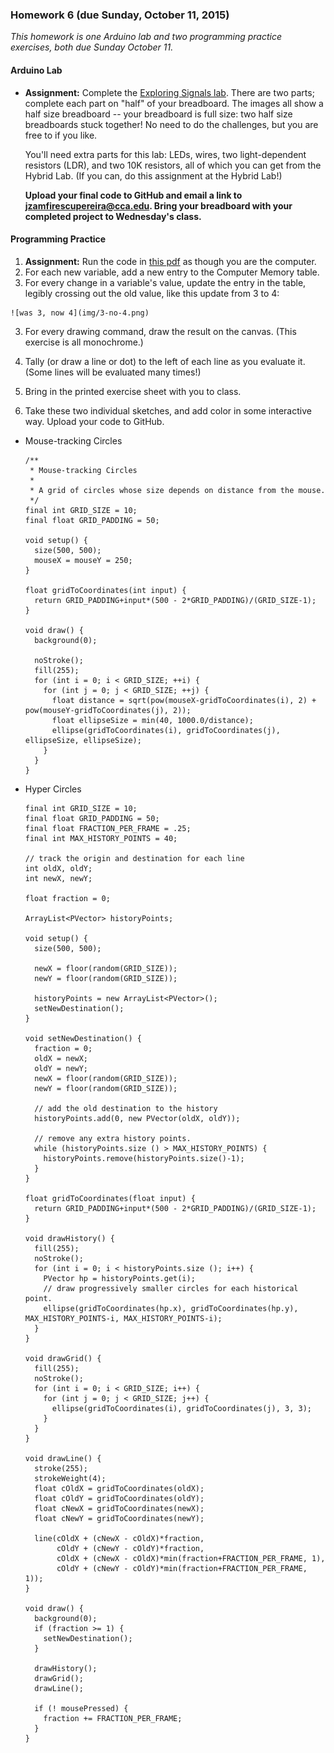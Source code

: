 ### Homework 6 (due Sunday, October 11, 2015)

*This homework is one Arduino lab and two programming practice exercises, both due Sunday October 11.*

#### Arduino Lab

- **Assignment:** Complete the [Exploring Signals lab](http://workshopweekend.net/arduino/labs/exploring-signals). There are two parts; complete each part on "half" of your breadboard. The images all show a half size breadboard -- your breadboard is full size: two half size breadboards stuck together! No need to do the challenges, but you are free to if you like.
  
  You'll need extra parts for this lab: LEDs, wires, two light-dependent resistors (LDR), and two 10K resistors, all of which you can get from the Hybrid Lab. (If you can, do this assignment at the Hybrid Lab!)
  
  **Upload your final code to GitHub and email a link to [jzamfirescupereira@cca.edu](mailto:jzamfirescupereira@cca.edu). Bring your breadboard with your completed project to Wednesday's class.**

#### Programming Practice

1. **Assignment:** Run the code in [this pdf](https://github.com/zamfi/cca-programming-electronics-fall-2015/blob/master/hw/tracing-exercise.pdf?raw=true) as though you are the computer.
  1. For each new variable, add a new entry to the Computer Memory table.
  2. For every change in a variable's value, update the entry in the table, legibly crossing out the old value, like this update from 3 to 4:
    
    ![was 3, now 4](img/3-no-4.png)
  3. For every drawing command, draw the result on the canvas. (This exercise is all monochrome.)
  4. Tally (or draw a line or dot) to the left of each line as you evaluate it. (Some lines will be evaluated many times!)
  5. Bring in the printed exercise sheet with you to class.

2. Take these two individual sketches, and add color in some interactive way. Upload your code to GitHub.
  - Mouse-tracking Circles
    ```processing
    /**
     * Mouse-tracking Circles
     *
     * A grid of circles whose size depends on distance from the mouse.
     */
    final int GRID_SIZE = 10;
    final float GRID_PADDING = 50;

    void setup() {
      size(500, 500);
      mouseX = mouseY = 250;
    }

    float gridToCoordinates(int input) {
      return GRID_PADDING+input*(500 - 2*GRID_PADDING)/(GRID_SIZE-1);
    }

    void draw() {
      background(0);

      noStroke();
      fill(255);
      for (int i = 0; i < GRID_SIZE; ++i) {
        for (int j = 0; j < GRID_SIZE; ++j) {
          float distance = sqrt(pow(mouseX-gridToCoordinates(i), 2) + pow(mouseY-gridToCoordinates(j), 2));
          float ellipseSize = min(40, 1000.0/distance);
          ellipse(gridToCoordinates(i), gridToCoordinates(j), ellipseSize, ellipseSize);
        }
      }
    }
    ```
  - Hyper Circles
    ```processing
    final int GRID_SIZE = 10;
    final float GRID_PADDING = 50;
    final float FRACTION_PER_FRAME = .25;
    final int MAX_HISTORY_POINTS = 40;

    // track the origin and destination for each line
    int oldX, oldY;
    int newX, newY;

    float fraction = 0;

    ArrayList<PVector> historyPoints;

    void setup() {
      size(500, 500);

      newX = floor(random(GRID_SIZE));
      newY = floor(random(GRID_SIZE));

      historyPoints = new ArrayList<PVector>();
      setNewDestination();
    }

    void setNewDestination() {
      fraction = 0;
      oldX = newX;
      oldY = newY;
      newX = floor(random(GRID_SIZE));
      newY = floor(random(GRID_SIZE));

      // add the old destination to the history
      historyPoints.add(0, new PVector(oldX, oldY));

      // remove any extra history points.
      while (historyPoints.size () > MAX_HISTORY_POINTS) {
        historyPoints.remove(historyPoints.size()-1);
      }
    }

    float gridToCoordinates(float input) {
      return GRID_PADDING+input*(500 - 2*GRID_PADDING)/(GRID_SIZE-1);
    }

    void drawHistory() {
      fill(255);
      noStroke();
      for (int i = 0; i < historyPoints.size (); i++) {
        PVector hp = historyPoints.get(i);
        // draw progressively smaller circles for each historical point.
        ellipse(gridToCoordinates(hp.x), gridToCoordinates(hp.y), MAX_HISTORY_POINTS-i, MAX_HISTORY_POINTS-i);
      }
    }  

    void drawGrid() {
      fill(255);
      noStroke();
      for (int i = 0; i < GRID_SIZE; i++) {
        for (int j = 0; j < GRID_SIZE; j++) {
          ellipse(gridToCoordinates(i), gridToCoordinates(j), 3, 3);
        }
      }
    }

    void drawLine() {
      stroke(255);
      strokeWeight(4);
      float cOldX = gridToCoordinates(oldX);
      float cOldY = gridToCoordinates(oldY);
      float cNewX = gridToCoordinates(newX);
      float cNewY = gridToCoordinates(newY);

      line(cOldX + (cNewX - cOldX)*fraction, 
           cOldY + (cNewY - cOldY)*fraction, 
           cOldX + (cNewX - cOldX)*min(fraction+FRACTION_PER_FRAME, 1), 
           cOldY + (cNewY - cOldY)*min(fraction+FRACTION_PER_FRAME, 1));
    }

    void draw() {
      background(0);
      if (fraction >= 1) {
        setNewDestination();
      }

      drawHistory();
      drawGrid();
      drawLine();

      if (! mousePressed) {
        fraction += FRACTION_PER_FRAME;
      }
    }
    ```
